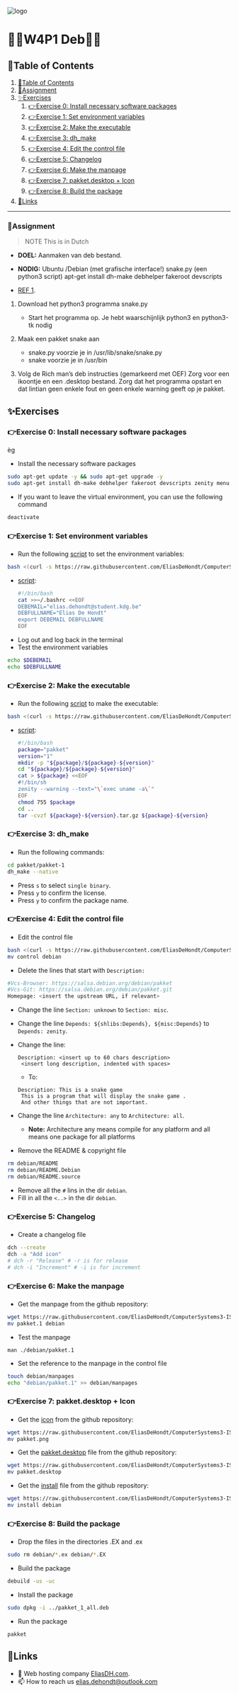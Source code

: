 ![logo](https://eliasdh.com/assets/media/images/logo-github.png)
# 💙🤍W4P1 Deb🤍💙

## 📘Table of Contents

1. [📘Table of Contents](#📘table-of-contents)
2. [📝Assignment](#📝assignment)
3. [✨Exercises](#✨exercises)
    1. [👉Exercise 0: Install necessary software packages](#👉exercise-0-install-necessary-software-packages)
    2. [👉Exercise 1: Set environment variables](#👉exercise-1-set-environment-variables)
    3. [👉Exercise 2: Make the executable](#👉exercise-2-make-the-executable)
    4. [👉Exercise 3: dh_make](#👉exercise-3-dh_make)
    5. [👉Exercise 4: Edit the control file](#👉exercise-4-edit-the-control-file)
    6. [👉Exercise 5: Changelog](#👉exercise-5-changelog)
    7. [👉Exercise 6: Make the manpage](#👉exercise-6-make-the-manpage)
    8. [👉Exercise 7: pakket.desktop + Icon](#👉exercise-7-pakketdesktop--icon)
    9. [👉Exercise 8: Build the package](#👉exercise-8-build-the-package)
4. [🔗Links](#🔗links)

---

### 📝Assignment 
> NOTE This is in Dutch

- **DOEL:**  Aanmaken van deb bestand.

- **NODIG:** Ubuntu /Debian (met grafische interface!) snake.py (een python3 script) apt-get install dh-make debhelper fakeroot devscripts

- [REF 1](https://www.debian.org/doc/debian-policy/).

1. Download het python3 programma snake.py
    - Start het programma op. Je hebt waarschijnlijk python3 en python3-tk nodig

2. Maak een pakket snake aan
    - snake.py voorzie je in /usr/lib/snake/snake.py
    - snake voorzie je in /usr/bin

3. Volg de Rich man’s deb instructies (gemarkeerd met OEF) Zorg voor een ikoontje en een .desktop bestand. Zorg dat het programma opstart en dat lintian geen enkele fout en geen enkele warning geeft op je pakket.

## ✨Exercises

### 👉Exercise 0: Install necessary software packages
èg 
- Install the necessary software packages
```bash
sudo apt-get update -y && sudo apt-get upgrade -y
sudo apt-get install dh-make debhelper fakeroot devscripts zenity menu wget curl -y
```

- If you want to leave the virtual environment, you can use the following command
```bash
deactivate
```

### 👉Exercise 1: Set environment variables

- Run the following [script](/Scripts/Deb/variables.sh) to set the environment variables:
```bash
bash <(curl -s https://raw.githubusercontent.com/EliasDeHondt/ComputerSystems3-ISB/main/Scripts/Deb/variables.sh )
```
- [script](/Scripts/Deb/variables.sh):
    ```bash
    #!/bin/bash
    cat >>~/.bashrc <<EOF
    DEBEMAIL="elias.dehondt@student.kdg.be"
    DEBFULLNAME="Elias De Hondt"
    export DEBEMAIL DEBFULLNAME
    EOF
    ```
- Log out and log back in the terminal
- Test the environment variables
```bash
echo $DEBEMAIL
echo $DEBFULLNAME
```

### 👉Exercise 2: Make the executable

- Run the following [script](/Scripts/Deb/executable.sh) to make the executable:
```bash
bash <(curl -s https://raw.githubusercontent.com/EliasDeHondt/ComputerSystems3-ISB/main/Scripts/Deb/executable.sh )
```
- [script](/Scripts/Deb/executable.sh):
    ```bash
    #!/bin/bash
    package="pakket"
    version="1"
    mkdir -p "${package}/${package}-${version}"
    cd "${package}/${package}-${version}"
    cat > ${package} <<EOF
    #!/bin/sh
    zenity --warning --text="\`exec uname -a\`"
    EOF
    chmod 755 $package
    cd ..
    tar -cvzf ${package}-${version}.tar.gz ${package}-${version}
    ```

### 👉Exercise 3: dh_make

- Run the following commands:
```bash
cd pakket/pakket-1
dh_make --native
```
- Press `s` to select `single binary`.
- Press `y` to confirm the license.
- Press `y` to confirm the package name.

### 👉Exercise 4: Edit the control file

- Edit the control file
```bash
bash <(curl -s https://raw.githubusercontent.com/EliasDeHondt/ComputerSystems3-ISB/main/Scripts/Deb/control )
mv control debian
```
- Delete the lines that start with `Description:`
```bash
#Vcs-Browser: https://salsa.debian.org/debian/pakket
#Vcs-Git: https://salsa.debian.org/debian/pakket.git
Homepage: <insert the upstream URL, if relevant>
```

- Change the line `Section: unknown` to `Section: misc`.
- Change the line `Depends: ${shlibs:Depends}, ${misc:Depends}` to `Depends: zenity`.
- Change the line:
    ```plaintext
    Description: <insert up to 60 chars description>
     <insert long description, indented with spaces>
    ```
    - To:
    ```plaintext
    Description: This is a snake game
     This is a program that will display the snake game .
     And other things that are not important.
    ```
- Change the line `Architecture: any` to `Architecture: all`.
    - **Note:** Architecture any means compile for any platform and all means one package for all platforms

- Remove the README & copyright file
```bash
rm debian/README
rm debian/README.Debian
rm debian/README.source
```

- Remove all the `#` lins in the dir `debian`.
- Fill in all the `<..>` in the dir `debian`.

### 👉Exercise 5: Changelog

- Create a changelog file
```bash
dch --create
dch -a "Add icon"
# dch -r "Release" # -r is for release
# dch -i "Increment" # -i is for increment
```

### 👉Exercise 6: Make the manpage

- Get the manpage from the github repository:
```bash
wget https://raw.githubusercontent.com/EliasDeHondt/ComputerSystems3-ISB/main/Scripts/Deb/pakket.1
mv pakket.1 debian
```

- Test the manpage
```
man ./debian/pakket.1
```

- Set the reference to the manpage in the control file
```bash
touch debian/manpages
echo "debian/pakket.1" >> debian/manpages
```

### 👉Exercise 7: pakket.desktop + Icon

- Get the [icon](/Images/32x32.png) from the github repository:
```bash
wget https://raw.githubusercontent.com/EliasDeHondt/ComputerSystems3-ISB/main/Images/pakket.png
mv pakket.png
```

- Get the [pakket.desktop](/Scripts/Deb/pakket.desktop) file from the github repository:
```bash
wget https://raw.githubusercontent.com/EliasDeHondt/ComputerSystems3-ISB/main/Scripts/Deb/pakket.desktop
mv pakket.desktop
```

- Get the [install](/Scripts/Deb/install) file from the github repository:
```bash
wget https://raw.githubusercontent.com/EliasDeHondt/ComputerSystems3-ISB/main/Scripts/Deb/install
mv install debian
```

### 👉Exercise 8: Build the package

- Drop the files in the directories .EX and .ex
```bash
sudo rm debian/*.ex debian/*.EX
```

- Build the package
```bash
debuild -us -uc
```

- Install the package
```bash
sudo dpkg -i ../pakket_1_all.deb
```

- Run the package
```bash
pakket
```

## 🔗Links
- 👯 Web hosting company [EliasDH.com](https://eliasdh.com).
- 📫 How to reach us elias.dehondt@outlook.com